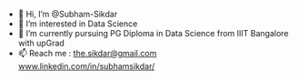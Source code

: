 - 👋 Hi, I’m @Subham-Sikdar
- 👀 I’m interested in Data Science
- 🌱 I’m currently pursuing PG Diploma in Data Science from IIIT Bangalore with upGrad
- 📫 Reach me : the.sikdar@gmail.com
                 www.linkedin.com/in/subhamsikdar/

<!---
Subham-Sikdar/Subham-Sikdar is a ✨ special ✨ repository because its `README.md` (this file) appears on your GitHub profile.
You can click the Preview link to take a look at your changes.
--->
